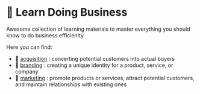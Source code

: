 # 🧭 Learn Doing Business

Awesome collection of learning materials to master everything you should know to do business efficienlty.

Here you can find:

- 📗 [acquisition](acquisition/readme.md) : converting potential customers into actual buyers
- 📗 [branding](branding/readme.md) : creating a unique identity for a product, service, or company
- 📗 [marketing](marketing/readme.md) : promote products or services, attract potential customers, and maintain relationships with existing ones
